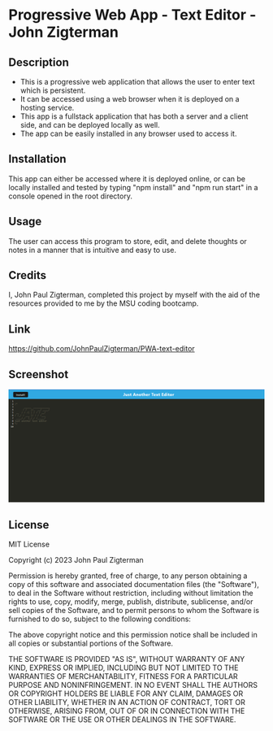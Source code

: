 # Progressive Web App - Text Editor - John Zigterman

## Description

- This is a progressive web application that allows the user to enter text which is persistent.
- It can be accessed using a web browser when it is deployed on a hosting service.
- This app is a fullstack application that has both a server and a client side, and can be deployed locally as well.
- The app can be easily installed in any browser used to access it.

## Installation

This app can either be accessed where it is deployed online, or can be locally installed and tested by typing "npm install" and "npm run start" in a console opened in the root directory.

## Usage

The user can access this program to store, edit, and delete thoughts or notes in a manner that is intuitive and easy to use.

## Credits

I, John Paul Zigterman, completed this project by myself with the aid of the resources provided to me by the MSU coding bootcamp.

## Link

https://github.com/JohnPaulZigterman/PWA-text-editor 

## Screenshot

![Screenshot included](./images/screenshot.png)

## License

MIT License

Copyright (c) 2023 John Paul Zigterman

Permission is hereby granted, free of charge, to any person obtaining a copy
of this software and associated documentation files (the "Software"), to deal
in the Software without restriction, including without limitation the rights
to use, copy, modify, merge, publish, distribute, sublicense, and/or sell
copies of the Software, and to permit persons to whom the Software is
furnished to do so, subject to the following conditions:

The above copyright notice and this permission notice shall be included in all
copies or substantial portions of the Software.

THE SOFTWARE IS PROVIDED "AS IS", WITHOUT WARRANTY OF ANY KIND, EXPRESS OR
IMPLIED, INCLUDING BUT NOT LIMITED TO THE WARRANTIES OF MERCHANTABILITY,
FITNESS FOR A PARTICULAR PURPOSE AND NONINFRINGEMENT. IN NO EVENT SHALL THE
AUTHORS OR COPYRIGHT HOLDERS BE LIABLE FOR ANY CLAIM, DAMAGES OR OTHER
LIABILITY, WHETHER IN AN ACTION OF CONTRACT, TORT OR OTHERWISE, ARISING FROM,
OUT OF OR IN CONNECTION WITH THE SOFTWARE OR THE USE OR OTHER DEALINGS IN THE
SOFTWARE.